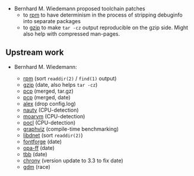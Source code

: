 * Bernhard M. Wiedemann proposed toolchain patches
    * to [rpm](https://github.com/rpm-software-management/rpm/pull/485) to have determinism in the process of stripping debuginfo into separate packages
    * to [gzip](https://debbugs.gnu.org/cgi/bugreport.cgi?bug=32342) to make `tar -cz` output reproducible on the gzip side. Might also help with compressed man-pages.

Upstream work
-------------

* Bernhard M. Wiedemann:

    * [rpm](https://github.com/rpm-software-management/rpm/pull/485) (sort `readdir(2)` / `find(1)` output)
    * [gzip](https://debbugs.gnu.org/cgi/bugreport.cgi?bug=32342) (date, also helps `tar -cz`)
    * [pcp](https://github.com/performancecopilot/pcp/pull/540) (merged, tar.gz)
    * [pcp](https://github.com/performancecopilot/pcp/pull/541) (merged, date)
    * [alex](https://build.opensuse.org/request/show/626133) (drop config.log)
    * [nauty](https://build.opensuse.org/request/show/626134) (CPU-detection)
    * [moarvm](https://build.opensuse.org/request/show/626135) (CPU-detection)
    * [pocl](https://build.opensuse.org/request/show/626138) (CPU-detection)
    * [graphviz](https://build.opensuse.org/request/show/626475) (compile-time benchmarking)
    * [libdnet](https://build.opensuse.org/request/show/626786) (sort `readdir(2)`)
    * [fontforge](https://build.opensuse.org/request/show/626785) (date)
    * [opa-ff](https://build.opensuse.org/request/show/626787) (date)
    * [tbb](https://build.opensuse.org/request/show/626788) (date)
    * [chrony](https://build.opensuse.org/request/show/626940) (version update to 3.3 to fix date)
    * [gdm](https://build.opensuse.org/request/show/626691) (race)
